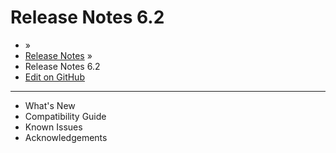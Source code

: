 # Release Notes 6.2

* »
* [Release Notes](broken-reference) »
* Release Notes 6.2
* [Edit on GitHub](https://github.com/OpenNebula/docs/blob/master/source/intro\_release\_notes/release\_notes/index.rst)

***

* What's New
* Compatibility Guide
* Known Issues
* Acknowledgements
